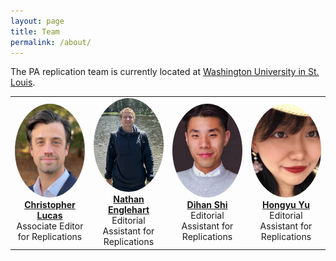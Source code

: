 ```yaml
---
layout: page
title: Team
permalink: /about/
---
```


The PA replication team is currently located at [Washington University in St. Louis](https://polisci.wustl.edu/). 

<table>
  <tr>
    <td align="center" width="25%">
      <img src="/chris_sq.png" style="width:150px; height:150px; border-radius:50%; object-fit:cover;"><br>
      <strong><a href="https://christopherlucas.org/">Christopher Lucas</a></strong><br>
      Associate Editor for Replications
    </td>
    <td align="center" width="25%">
      <img src="/nathan_sq.jpg" style="width:150px; height:150px; border-radius:50%; object-fit:cover;"><br>
      <strong><a href="https://nathanenglehart.github.io/">Nathan Englehart</a></strong><br>
      Editorial Assistant for Replications
    </td>
    <td align="center" width="25%">
      <img src="/dihan_sq.jpg" style="width:150px; height:150px; border-radius:50%; object-fit:cover;"><br>
      <strong><a href="https://www.dihan.org/">Dihan Shi</a></strong><br>
      Editorial Assistant for Replications
    </td>
    <td align="center" width="25%">
      <img src="/hongyu_sq.jpg" style="width:150px; height:150px; border-radius:50%; object-fit:cover;"><br>
      <strong><a href="https://polisci.wustl.edu/people/hongyu-yu">Hongyu Yu</a></strong><br>
      Editorial Assistant for Replications
    </td>
  </tr>
</table>
